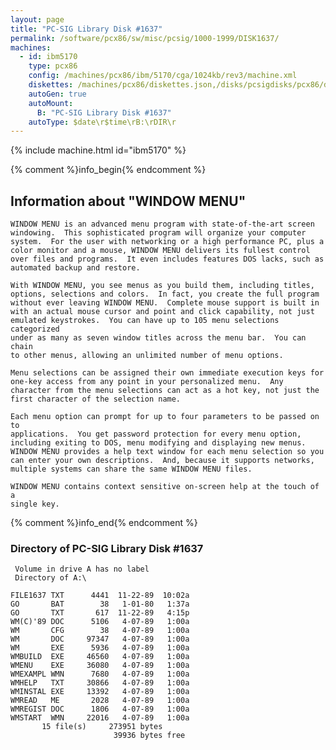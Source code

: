 ```yaml
---
layout: page
title: "PC-SIG Library Disk #1637"
permalink: /software/pcx86/sw/misc/pcsig/1000-1999/DISK1637/
machines:
  - id: ibm5170
    type: pcx86
    config: /machines/pcx86/ibm/5170/cga/1024kb/rev3/machine.xml
    diskettes: /machines/pcx86/diskettes.json,/disks/pcsigdisks/pcx86/diskettes.json
    autoGen: true
    autoMount:
      B: "PC-SIG Library Disk #1637"
    autoType: $date\r$time\rB:\rDIR\r
---
```


{% include machine.html id="ibm5170" %}

{% comment %}info_begin{% endcomment %}

## Information about "WINDOW MENU"

    WINDOW MENU is an advanced menu program with state-of-the-art screen
    windowing.  This sophisticated program will organize your computer
    system.  For the user with networking or a high performance PC, plus a
    color monitor and a mouse, WINDOW MENU delivers its fullest control
    over files and programs.  It even includes features DOS lacks, such as
    automated backup and restore.
    
    With WINDOW MENU, you see menus as you build them, including titles,
    options, selections and colors.  In fact, you create the full program
    without ever leaving WINDOW MENU.  Complete mouse support is built in
    with an actual mouse cursor and point and click capability, not just
    emulated keystrokes.  You can have up to 105 menu selections
    categorized
    under as many as seven window titles across the menu bar.  You can chain
    to other menus, allowing an unlimited number of menu options.
    
    Menu selections can be assigned their own immediate execution keys for
    one-key access from any point in your personalized menu.  Any
    character from the menu selections can act as a hot key, not just the
    first character of the selection name.
    
    Each menu option can prompt for up to four parameters to be passed on to
    applications.  You get password protection for every menu option,
    including exiting to DOS, menu modifying and displaying new menus.
    WINDOW MENU provides a help text window for each menu selection so you
    can enter your own descriptions.  And, because it supports networks,
    multiple systems can share the same WINDOW MENU files.
    
    WINDOW MENU contains context sensitive on-screen help at the touch of a
    single key.
{% comment %}info_end{% endcomment %}


### Directory of PC-SIG Library Disk #1637

     Volume in drive A has no label
     Directory of A:\

    FILE1637 TXT      4441  11-22-89  10:02a
    GO       BAT        38   1-01-80   1:37a
    GO       TXT       617  11-22-89   4:15p
    WM(C)'89 DOC      5106   4-07-89   1:00a
    WM       CFG        38   4-07-89   1:00a
    WM       DOC     97347   4-07-89   1:00a
    WM       EXE      5936   4-07-89   1:00a
    WMBUILD  EXE     46560   4-07-89   1:00a
    WMENU    EXE     36080   4-07-89   1:00a
    WMEXAMPL WMN      7680   4-07-89   1:00a
    WMHELP   TXT     30866   4-07-89   1:00a
    WMINSTAL EXE     13392   4-07-89   1:00a
    WMREAD   ME       2028   4-07-89   1:00a
    WMREGIST DOC      1806   4-07-89   1:00a
    WMSTART  WMN     22016   4-07-89   1:00a
           15 file(s)     273951 bytes
                           39936 bytes free
